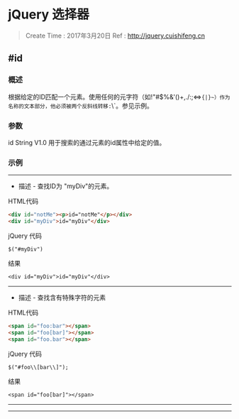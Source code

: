 
# jQuery 选择器

> Create Time : 2017年3月20日 Ref : http://jquery.cuishifeng.cn

## #id

### 概述 
根据给定的ID匹配一个元素。使用任何的元字符（如!"#$%&'()+,./:;<=>`{|}~）作为名称的文本部分，他必须被两个反斜线转移:`\\`。参见示例。
### 参数 

id  String V1.0 
用于搜索的通过元素的id属性中给定的值。
### 示例
---
* 描述 - 查找ID为 "myDiv"的元素。

HTML代码
```html
<div id="notMe"><p>id="notMe"</p></div>
<div id="myDiv">id="myDiv"</div>
```
jQuery 代码
```jquery
$("#myDiv")
```
结果
```
<div id="myDiv">id="myDiv"</div>
```
---

* 描述 - 查找含有特殊字符的元素

HTML代码
```html
<span id="foo:bar"></span>
<span id="foo[bar]"></span>
<span id="foo.bar"></span>
```
jQuery 代码
```jquery
$("#foo\\[bar\\]");
```
结果
```
<span id="foo[bar]"></span>
```

---
---